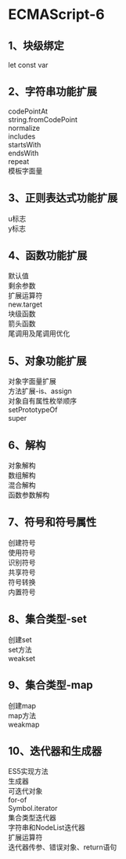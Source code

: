 # ECMAScript-6
## 1、块级绑定<br>
let const var<br>
## 2、字符串功能扩展<br>
codePointAt<br>
string.fromCodePoint<br>
normalize<br>
includes<br>
startsWith<br>
endsWith<br>
repeat<br>
模板字面量<br>
## 3、正则表达式功能扩展<br>
u标志<br>
y标志<br>
## 4、函数功能扩展<br>
默认值<br>
剩余参数<br>
扩展运算符<br>
new.target<br>
块级函数<br>
箭头函数<br>
尾调用及尾调用优化<br>
## 5、对象功能扩展<br>
对象字面量扩展<br>
方法扩展-is、assign<br>
对象自有属性枚举顺序<br>
setPrototypeOf<br>
super<br>
## 6、解构<br>
对象解构<br>
数组解构<br>
混合解构<br>
函数参数解构<br>
## 7、符号和符号属性<br>
创建符号<br>
使用符号<br>
识别符号<br>
共享符号<br>
符号转换<br>
内置符号<br>
## 8、集合类型-set<br>
创建set<br>
set方法<br>
weakset<br>
## 9、集合类型-map<br>
创建map<br>
map方法<br>
weakmap<br>
## 10、迭代器和生成器<br>
ES5实现方法<br>
生成器<br>
可迭代对象<br>
for-of<br>
Symbol.iterator<br>
集合类型迭代器<br>
字符串和NodeList迭代器<br>
扩展运算符<br>
迭代器传参、错误对象、return语句<br>